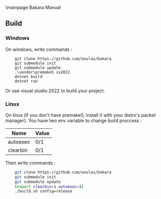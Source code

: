 \mainpage Bakara Manual

## Build
### Windows
On windows, write commands :
```batch
	git clone https://github.com/anulax/bakara
	git submodule init
	git submodule update
	.\vendor\premake5 vs2022
	dotnet build
	dotnet run
```
Or use visual studio 2022 to build your project.

### Linux
On linux (if you don't have premake5, install it with your distro's packet manager). You have two env variable to change build proccess :

| Name        | Value	    |
| ----------- | ----------- |
| autoexec    | 0/1         |
| clearbin    | 0/1         |

Then write commands :

```bash
	git clone https://github.com/anulax/bakara
	git submodule init
	git submodule update
	(export clearbin=1 autoexec=1)
	./build.sh config=release
```

